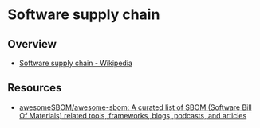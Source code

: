 # Software supply chain

## Overview

- [Software supply chain - Wikipedia](https://en.wikipedia.org/wiki/Software_supply_chain)


## Resources

- [awesomeSBOM/awesome-sbom: A curated list of SBOM (Software Bill Of Materials) related tools, frameworks, blogs, podcasts, and articles](https://github.com/awesomeSBOM/awesome-sbom)
